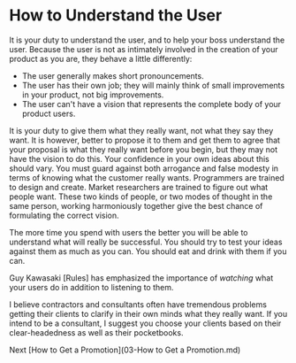 # How to Understand the User
[//]: # (Version:1.0.0)
It is your duty to understand the user, and to help your boss understand the user. Because the user is not as intimately involved in the creation of your product as you are, they behave a little differently:

- The user generally makes short pronouncements.
- The user has their own job; they will mainly think of small improvements in your product, not big improvements.
- The user can't have a vision that represents the complete body of your product users.

It is your duty to give them what they really want, not what they say they want. It is however, better to propose it to them and get them to agree that your proposal is what they really want before you begin, but they may not have the vision to do this. Your confidence in your own ideas about this should vary. You must guard against both arrogance and false modesty in terms of knowing what the customer really wants. Programmers are trained to design and create. Market researchers are trained to figure out what people want. These two kinds of people, or two modes of thought in the same person, working harmoniously together give the best chance of formulating the correct vision.

The more time you spend with users the better you will be able to understand what will really be successful. You should try to test your ideas against them as much as you can. You should eat and drink with them if you can.

Guy Kawasaki [Rules] has emphasized the importance of *watching* what your users do in addition to listening to them.

I believe contractors and consultants often have tremendous problems getting their clients to clarify in their own minds what they really want. If you intend to be a consultant, I suggest you choose your clients based on their clear-headedness as well as their pocketbooks.

Next [How to Get a Promotion](03-How to Get a Promotion.md)